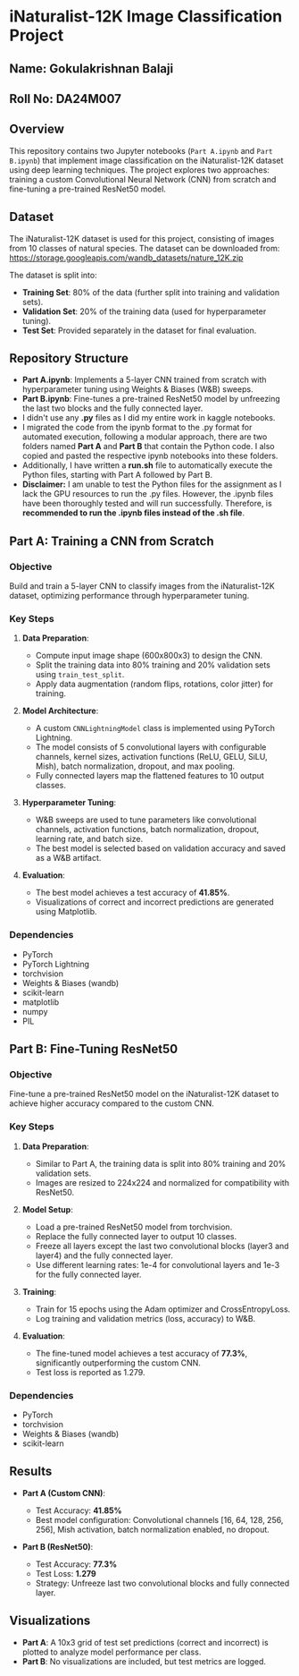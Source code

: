 # iNaturalist-12K Image Classification Project

## Name: Gokulakrishnan Balaji
## Roll No: DA24M007

## Overview

This repository contains two Jupyter notebooks (`Part A.ipynb` and `Part B.ipynb`) that implement image classification on the iNaturalist-12K dataset using deep learning techniques. The project explores two approaches: training a custom Convolutional Neural Network (CNN) from scratch and fine-tuning a pre-trained ResNet50 model.

## Dataset

The iNaturalist-12K dataset is used for this project, consisting of images from 10 classes of natural species. The dataset can be downloaded from:\
https://storage.googleapis.com/wandb_datasets/nature_12K.zip

The dataset is split into:

- **Training Set**: 80% of the data (further split into training and validation sets).
- **Validation Set**: 20% of the training data (used for hyperparameter tuning).
- **Test Set**: Provided separately in the dataset for final evaluation.

## Repository Structure

- **Part A.ipynb**: Implements a 5-layer CNN trained from scratch with hyperparameter tuning using Weights & Biases (W&B) sweeps.
- **Part B.ipynb**: Fine-tunes a pre-trained ResNet50 model by unfreezing the last two blocks and the fully connected layer.
- I didn't use any **.py** files as I did my entire work in kaggle notebooks.
- I migrated the code from the ipynb format to the .py format for automated execution, following a modular approach, there are two folders named **Part A** and **Part B** that contain the Python code. I also copied and pasted the respective ipynb notebooks into these folders.  
- Additionally, I have written a **run.sh** file to automatically execute the Python files, starting with Part A followed by Part B.  
- **Disclaimer:** I am unable to test the Python files for the assignment as I lack the GPU resources to run the .py files. However, the .ipynb files have been thoroughly tested and will run successfully. Therefore, is **recommended to run the .ipynb files instead of the .sh file**.
  
## Part A: Training a CNN from Scratch

### Objective

Build and train a 5-layer CNN to classify images from the iNaturalist-12K dataset, optimizing performance through hyperparameter tuning.

### Key Steps

1. **Data Preparation**:

   - Compute input image shape (600x800x3) to design the CNN.
   - Split the training data into 80% training and 20% validation sets using `train_test_split`.
   - Apply data augmentation (random flips, rotations, color jitter) for training.

2. **Model Architecture**:

   - A custom `CNNLightningModel` class is implemented using PyTorch Lightning.
   - The model consists of 5 convolutional layers with configurable channels, kernel sizes, activation functions (ReLU, GELU, SiLU, Mish), batch normalization, dropout, and max pooling.
   - Fully connected layers map the flattened features to 10 output classes.

3. **Hyperparameter Tuning**:

   - W&B sweeps are used to tune parameters like convolutional channels, activation functions, batch normalization, dropout, learning rate, and batch size.
   - The best model is selected based on validation accuracy and saved as a W&B artifact.

4. **Evaluation**:

   - The best model achieves a test accuracy of **41.85%**.
   - Visualizations of correct and incorrect predictions are generated using Matplotlib.

### Dependencies

- PyTorch
- PyTorch Lightning
- torchvision
- Weights & Biases (wandb)
- scikit-learn
- matplotlib
- numpy
- PIL

## Part B: Fine-Tuning ResNet50

### Objective

Fine-tune a pre-trained ResNet50 model on the iNaturalist-12K dataset to achieve higher accuracy compared to the custom CNN.

### Key Steps

1. **Data Preparation**:

   - Similar to Part A, the training data is split into 80% training and 20% validation sets.
   - Images are resized to 224x224 and normalized for compatibility with ResNet50.

2. **Model Setup**:

   - Load a pre-trained ResNet50 model from torchvision.
   - Replace the fully connected layer to output 10 classes.
   - Freeze all layers except the last two convolutional blocks (layer3 and layer4) and the fully connected layer.
   - Use different learning rates: 1e-4 for convolutional layers and 1e-3 for the fully connected layer.

3. **Training**:

   - Train for 15 epochs using the Adam optimizer and CrossEntropyLoss.
   - Log training and validation metrics (loss, accuracy) to W&B.

4. **Evaluation**:

   - The fine-tuned model achieves a test accuracy of **77.3%**, significantly outperforming the custom CNN.
   - Test loss is reported as 1.279.

### Dependencies

- PyTorch
- torchvision
- Weights & Biases (wandb)
- scikit-learn


## Results

- **Part A (Custom CNN)**:

  - Test Accuracy: **41.85%**
  - Best model configuration: Convolutional channels \[16, 64, 128, 256, 256\], Mish activation, batch normalization enabled, no dropout.

- **Part B (ResNet50)**:

  - Test Accuracy: **77.3%**
  - Test Loss: **1.279**
  - Strategy: Unfreeze last two convolutional blocks and fully connected layer.

## Visualizations

- **Part A**: A 10x3 grid of test set predictions (correct and incorrect) is plotted to analyze model performance per class.
- **Part B**: No visualizations are included, but test metrics are logged.
